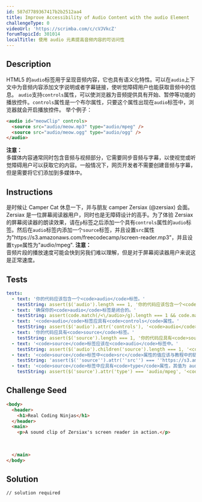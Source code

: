 ```yaml
---
id: 587d7789367417b2b2512aa4
title: Improve Accessibility of Audio Content with the audio Element
challengeType: 0
videoUrl: 'https://scrimba.com/c/cVJVkcZ'
forumTopicId: 301014
localTitle: 使用 audio 元素提高音频内容的可访问性
---
```


## Description
<section id='description'>
HTML5 的<code>audio</code>标签用于呈现音频内容，它也具有语义化特性。可以在<code>audio</code>上下文中为音频内容添加文字说明或者字幕链接，使听觉障碍用户也能获取音频中的信息。
<code>audio</code>支持<code>controls</code>属性，可以使浏览器为音频提供具有开始、暂停等功能的播放控件。<code>controls</code>属性是一个布尔属性，只要这个属性出现在<code>audio</code>标签中，浏览器就会开启播放控件。
举个例子：

```html
<audio id="meowClip" controls>
  <source src="audio/meow.mp3" type="audio/mpeg" />
  <source src="audio/meow.ogg" type="audio/ogg" />
</audio>
```

<strong>注意：</strong><br>多媒体内容通常同时包含音频与视频部分，它需要同步音频与字幕，以使视觉或听觉障碍用户可以获取它的内容。一般情况下，网页开发者不需要创建音频与字幕，但是需要将它们添加到多媒体中。
</section>

## Instructions
<section id='instructions'>
是时候让 Camper Cat 休息一下，并与朋友 camper Zersiax (@zersiax) 会面。Zersiax 是一位屏幕阅读器用户，同时也是无障碍设计的高手。为了体验 Zersiax 的屏幕阅读器的朗读效果，请在<code>p</code>标签之后添加一个具有<code>controls</code>属性的<code>audio</code>标签。然后在<code>audio</code>标签内添加一个<code>source</code>标签，并且设置<code>src</code>属性为"https://s3.amazonaws.com/freecodecamp/screen-reader.mp3"，并且设置<code>type</code>属性为"audio/mpeg".
<strong>注意：</strong><br>音频片段的播放速度可能会快到另我们难以理解，但是对于屏幕阅读器用户来说这是正常速度。
</section>

## Tests
<section id='tests'>

```yml
tests:
  - text: '你的代码应该包含一个<code>audio</code>标签。'
    testString: assert($('audio').length === 1, '你的代码应该包含一个<code>audio</code>标签。');
  - text: '确保你的<code>audio</code>标签是闭合的。'
    testString: assert(code.match(/<\/audio>/g).length === 1 && code.match(/<audio.*>[\s\S]*<\/audio>/g), '确保你的<code>audio</code>标签是闭合的。');
  - text: '<code>audio</code>标签应具有<code>controls</code>属性。'
    testString: assert($('audio').attr('controls'), '<code>audio</code>标签应具有<code>controls</code>属性。');
  - text: '你的代码应具有<code>source</code>标签。'
    testString: assert($('source').length === 1, '你的代码应具有<code>source</code>标签。');
  - text: '<code>source</code>标签应该在<code>audio</code>标签中。'
    testString: assert($('audio').children('source').length === 1, '<code>source</code>标签应该在<code>audio</code>标签中。');
  - text: '<code>source</code>标签中<code>src</code>属性的值应该与教程中的链接一致。'
    testString: 'assert($(''source'').attr(''src'') === ''https://s3.amazonaws.com/freecodecamp/screen-reader.mp3'', ''<code>source</code>标签中<code>src</code>属性的值应该与教程中的链接一致。'');'
  - text: '<code>source</code>标签中应具有<code>type</code>属性，其值为 audio/mpeg。'
    testString: assert($('source').attr('type') === 'audio/mpeg', '<code>source</code>标签中应具有<code>type</code>属性，其值为 audio/mpeg。');

```

</section>

## Challenge Seed
<section id='challengeSeed'>

<div id='html-seed'>

```html
<body>
  <header>
    <h1>Real Coding Ninjas</h1>
  </header>
  <main>
    <p>A sound clip of Zersiax's screen reader in action.</p>
    
    
    
  </main>
</body>
```

</div>



</section>

## Solution
<section id='solution'>

```html
// solution required
```

</section>
              